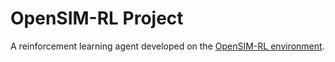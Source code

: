 # OpenSIM-RL Project

A reinforcement learning agent developed on the [OpenSIM-RL environment](http://osim-rl.kidzinski.com/docs/quickstart/).
